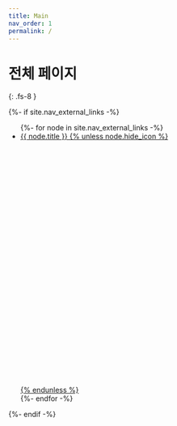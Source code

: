 ```yaml
---
title: Main
nav_order: 1
permalink: /
---
```


# 전체 페이지
{: .fs-8 }


<nav id="site-nav" class="site-nav">
  <!--{% assign pages_top_size = site.html_pages
        | where_exp:"item", "item.title != nil"
        | where_exp:"item", "item.parent == nil"
        | where_exp:"item", "item.nav_exclude != true"
        | size %}
  {% if pages_top_size > 0 %}
    {% include components/nav/pages.html pages=site.html_pages all=include.all %}
  {% endif %}-->
  {%- if site.nav_external_links -%}
    <ul class="nav-list">
      {%- for node in site.nav_external_links -%}
        <li class="nav-list-item external">
          <a href="{{ node.url | absolute_url }}" class="nav-list-link external"
            {% if node.opens_in_new_tab or node.opens_in_new_tab == nil and site.nav_external_links_new_tab %}
              target="_blank" rel="noopener noreferrer"
            {% endif %}
          >
            {{ node.title }}
            {% unless node.hide_icon %}<svg viewBox="0 0 24 24" aria-labelledby="svg-external-link-title"><use xlink:href="#svg-external-link"></use></svg>{% endunless %}
          </a>
        </li>
      {%- endfor -%}
    </ul>
  {%- endif -%}
</nav>
